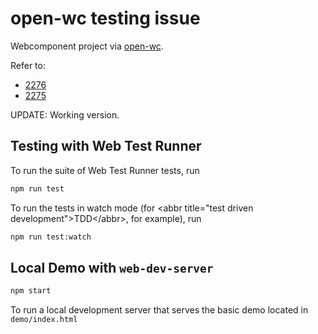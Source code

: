 # open-wc testing issue

Webcomponent project via [open-wc](https://github.com/open-wc/open-wc).

Refer to:

- [2276](https://github.com/open-wc/open-wc/issues/2276)
- [2275](https://github.com/open-wc/open-wc/issues/2275)

UPDATE: Working version.

## Testing with Web Test Runner

To run the suite of Web Test Runner tests, run

```bash
npm run test
```

To run the tests in watch mode (for &lt;abbr title=&#34;test driven development&#34;&gt;TDD&lt;/abbr&gt;, for example), run

```bash
npm run test:watch
```

## Local Demo with `web-dev-server`

```bash
npm start
```

To run a local development server that serves the basic demo located in `demo/index.html`
